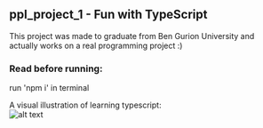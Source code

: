 ## ppl_project_1 -  Fun with TypeScript
This project was made to graduate from Ben Gurion University and   
actually works on a real programming project :)   


### Read before running:  
run 'npm i' in terminal  

A visual illustration of learning typescript:  
![alt text](https://media.giphy.com/media/FIxjQGnjmNt5u/giphy.gif)  

